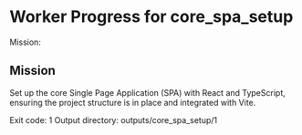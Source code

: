 # Worker Progress for core_spa_setup

Mission:
## Mission
Set up the core Single Page Application (SPA) with React and TypeScript, ensuring the project structure is in place and integrated with Vite.

Exit code: 1
Output directory: outputs/core_spa_setup/1
